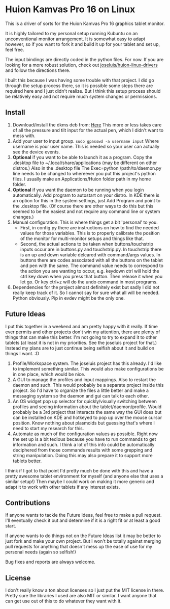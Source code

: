 # Huion Kamvas Pro 16 on Linux

This is a driver of sorts for the Huion Kamvas Pro 16 graphics tablet monitor.

It is highly tailored to my personal setup running Kubuntu on an unconventional monitor arrangement. It is somewhat easy to adapt however, so if you want to fork it and build it up for your tablet and set up, feel free.

The input bindings are directly coded in the python files. For now. If you are looking for a more robust solution, check out [joseluis/huion-linux-drivers](https://github.com/joseluis/huion-linux-drivers) and follow the directions there.

I built this because I was having some trouble with that project. I did go through the setup process there,
so it is possible some steps there are required here and I just didn't realize. But I think this setup process should
be relatively easy and not require much system changes or permissions.

## Install

1. Download/install the dkms deb from: [Here](https://github.com/DIGImend/digimend-kernel-drivers/releases) This more or less takes care of all the pressure and tilt input for the actual pen, which I didn't want to mess with.
2. Add your user to input group. `sudo gpasswd -a username input` Where username is your user name. This is needed so your user can actually see the device events.
3. **Optional** if you want to be able to launch it as a program. Copy the .desktop file to ~/.local/share/applications (may be different on other distros.) Also in the .desktop file The Exec=python /path/to/daemon.py line needs to be changed to whereever you put this project's python files. I usually make an Applications/Huion folder path in my home folder.
4. **Optional** if you want the daemon to be running when you login automatically. Add program to autostart on your distro. In KDE there is an option for this in the system settings, just Add Program and point to the .desktop file. (Of course there are other ways to do this but this seemed to be the easiest and not require any command line or system changes.)
5. Manual configuration. This is where things get a bit 'personal' to you.
    - First, in config.py there are instructions on how to find the needed values for those variables. This is to properly calibrate the position of the monitor for multi-monitor setups and things like that.
    - Second, the actual actions to be taken when buttons/touchstrip inputs occur are in buttons.py and touchstrip.py. In touchstrip there is an up and down variable delcared with command/args values. In buttons there are codes associated with all the buttons on the tablet and pen with the same. The command value needs to correspond to the action you are wanting to occur, e.g. keydown ctrl will hold the ctrl key down when you press that button. Then release it when you let go. Or key ctrl+z will do the undo command in most programs.
6. Dependencies for the project almost definitely exist but sadly I did not really keep track of it. So I cannot say for sure what all will be needed. Python obviously. Pip in evdev might be the only one.

## Future Ideas

I put this together in a weekend and am pretty happy with it really. If time ever permits and other projects don't win my attention, there are plenty of things that can make this better. I'm not going to try to expand it to other tablets (at least it is not in my priorities. See the joseluis project for that.) Instead my plans are to just continue being selfish about it and build on things I want. :D

1. Profile/Workspace system. The joseluis project has this already. I'd like to implement something similar. This would also make configurations be in one place, which would be nice.
2. A GUI to manage the profiles and input mappings. Also to restart the daemon and such. This would probably be a separate project inside this project. So I'd have to organize the files a little better and make a messaging system so the daemon and gui can talk to each other.
3. An OS widget pop up selector for quickly/visually switching between profiles and seeing information about the tablet/daemon/profile. Would probably be a 3rd project that interacts the same way the GUI does but can be installed on KDE and hotkeyed to pop up over the mouse cursor position. Know nothing about plasmoids but guessing that's where I need to start my research for this.
4. Automate as much of the configuration values as possible. Right now the set up is a bit tedious because you have to run commands to get information and such. I think a lot of this info could be automatically deciphered from those commands results with some grepping and string manipulation. Doing this may also prepare it to support more tablets better.

I think if I got to that point I'd pretty much be done with this and have a pretty awesome tablet environment for myself (and anyone else that uses a similar setup!) Then maybe I could work on making it more generic and adapt it to work with other tablets if any interest exists.

## Contributions

If anyone wants to tackle the Future Ideas, feel free to make a pull request. I'll eventually check it out and determine if it is a right fit or at least a good start.

If anyone wants to do things not on the Future Ideas list it may be better to just fork and make your own project. But I won't be totally against merging pull requests for anything that doesn't mess up the ease of use for my personal needs (again so selfish!)

Bug fixes and reports are always welcome.

## License

I don't really know a ton about licenses so I just put the MIT license in there. Pretty sure the libraries I used are also MIT or similar. I want anyone that can get use out of this to do whatever they want with it.
